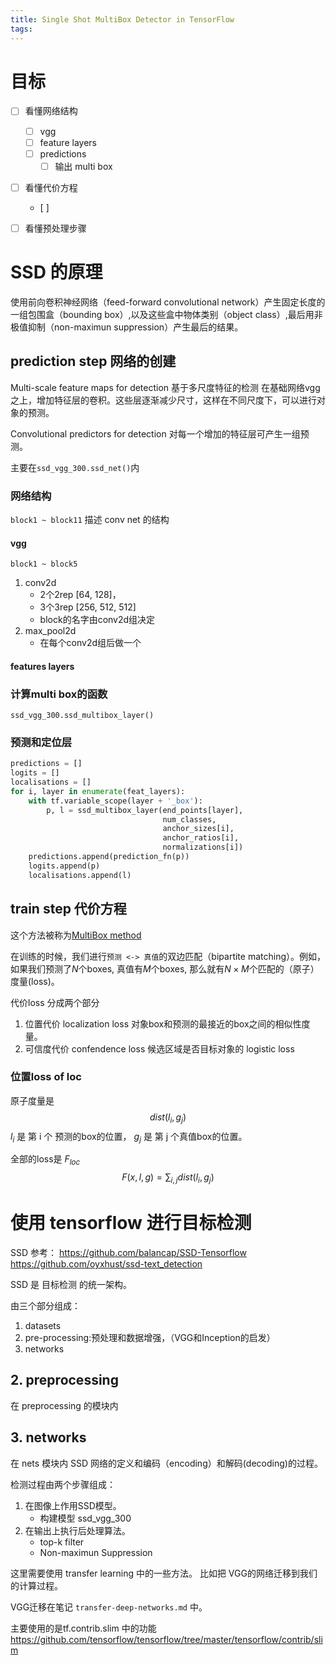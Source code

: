```yaml
---
title: Single Shot MultiBox Detector in TensorFlow
tags:
---
```



# 目标
- [ ] 看懂网络结构
    - [ ]  vgg
    - [ ]  feature layers
    - [ ]  predictions
        - [ ]  输出 multi box 
- [ ] 看懂代价方程
    - [ ] 
- [ ] 看懂预处理步骤


# SSD 的原理

使用前向卷积神经网络（feed-forward convolutional network）产生固定长度的一组包围盒（bounding box）,以及这些盒中物体类别（object class）,最后用非极值抑制（non-maximun suppression）产生最后的结果。

## prediction step 网络的创建
Multi-scale feature maps for detection 
基于多尺度特征的检测
在基础网络vgg之上，增加特征层的卷积。这些层逐渐减少尺寸，这样在不同尺度下，可以进行对象的预测。

Convolutional predictors for detection
对每一个增加的特征层可产生一组预测。

主要在`ssd_vgg_300.ssd_net()`内


### 网络结构
`block1 ~ block11` 描述 conv net 的结构

#### vgg
`block1 ~ block5` 
1. conv2d
    - 2个2rep [64, 128]， 
    - 3个3rep [256, 512, 512]
    - block的名字由conv2d组决定
2. max_pool2d
    - 在每个conv2d组后做一个

#### features layers

### 计算multi box的函数
`ssd_vgg_300.ssd_multibox_layer()`

### 预测和定位层
``` python
predictions = []
logits = []
localisations = []
for i, layer in enumerate(feat_layers):
    with tf.variable_scope(layer + '_box'):
        p, l = ssd_multibox_layer(end_points[layer],
                                  num_classes,
                                  anchor_sizes[i],
                                  anchor_ratios[i],
                                  normalizations[i])
    predictions.append(prediction_fn(p))
    logits.append(p)
    localisations.append(l)
```


## train step 代价方程
这个方法被称为[MultiBox method](https://arxiv.org/pdf/1312.2249.pdf)

在训练的时候，我们进行`预测 <-> 真值`的双边匹配（bipartite matching）。例如，如果我们预测了$N$个boxes, 真值有$M$个boxes, 那么就有$N\times M$个匹配的（原子）度量(loss)。

代价loss 分成两个部分
1. 位置代价 localization loss
对象box和预测的最接近的box之间的相似性度量。
2. 可信度代价 confendence loss
候选区域是否目标对象的 logistic loss

### 位置loss of loc
原子度量是
$$dist(l_i, g_j)$$
$l_i$ 是 第 i 个 预测的box的位置， $g_j$ 是 第 j 个真值box的位置。

全部的loss是 $F_{loc}$
$$ F(x,l,g) = \sum_{i, j} dist(l_i, g_j)$$




# 使用 tensorflow 进行目标检测

SSD 参考： https://github.com/balancap/SSD-Tensorflow
https://github.com/oyxhust/ssd-text_detection

SSD 是 目标检测 的统一架构。

由三个部分组成：
1. datasets
2. pre-processing:预处理和数据增强，（VGG和Inception的启发）
3. networks

## 2. preprocessing
在 preprocessing 的模块内

## 3. networks
在 nets 模块内
SSD 网络的定义和编码（encoding）和解码(decoding)的过程。

检测过程由两个步骤组成：
1. 在图像上作用SSD模型。
    - 构建模型 ssd_vgg_300
2. 在输出上执行后处理算法。
    - top-k filter
    - Non-maximun Suppression

这里需要使用 transfer learning 中的一些方法。 比如把 VGG的网络迁移到我们的计算过程。

VGG迁移在笔记 `transfer-deep-networks.md` 中。

主要使用的是tf.contrib.slim 中的功能
https://github.com/tensorflow/tensorflow/tree/master/tensorflow/contrib/slim